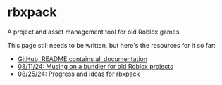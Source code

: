 # rbxpack

A project and asset management tool for old Roblox games.

This page still needs to be written, but here's the resources for it so far:

- [GitHub, README contains all documentation](https://github.com/real-jame/rbxpack)
- [08/11/24: Musing on a bundler for old Roblox projects](/notes/oldroblox-bundler/)
- [08/25/24: Progress and ideas for rbxpack](/blog/rbxpack-1)